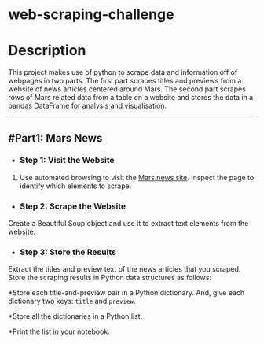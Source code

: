# web-scraping-challenge

# Description
This project makes use of python to scrape data and information off of webpages in two parts. The first part scrapes titles and previews from a website of news articles centered around Mars. The second part scrapes rows of Mars related data from a table on a website and stores the data in a pandas DataFrame for analysis and visualisation.

---

## #Part1: Mars News

- ### Step 1: Visit the Website

1. Use automated browsing to visit the [Mars news site](https://static.bc-edx.com/data/web/mars_news/index.html). Inspect the page to identify which elements to scrape.

- ### Step 2: Scrape the Website

Create a Beautiful Soup object and use it to extract text elements from the website.

- ### Step 3: Store the Results

Extract the titles and preview text of the news articles that you scraped. Store the scraping results in Python data structures as follows:

*Store each title-and-preview pair in a Python dictionary. And, give each dictionary two keys: `title` and `preview`.

*Store all the dictionaries in a Python list.

*Print the list in your notebook.

